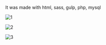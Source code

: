 It was made with html, sass, gulp, php, mysql

![1](https://github.com/Saam97/uptask/assets/114370885/d7cf0602-48ca-4f5f-b57d-b7cb7c1ec264)

![2](https://github.com/Saam97/uptask/assets/114370885/527fcbc6-0c9c-445f-93b5-fdd5370eb663)

![3](https://github.com/Saam97/uptask/assets/114370885/b79c8139-3ef9-4fb4-aca8-4da78242492e)
